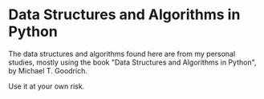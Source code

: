 # Data Structures and Algorithms in Python

The data structures and algorithms found here are from my personal studies, mostly using the book "Data Structures and Algorithms in Python", by Michael T. Goodrich.

Use it at your own risk.